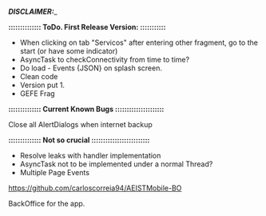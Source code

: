 
_____________________DISCLAIMER:______________________

**:::::::::::::: ToDo. First Release Version: :::::::::::**

* When clicking on tab "Servicos" after entering other fragment, go to the start (or have some indicator)
* AsyncTask to checkConnectivity from time to time?
* Do load - Events {JSON} on splash screen.
* Clean code
* Version put 1.
* GEFE Frag


**:::::::::::::: Current Known Bugs :::::::::::::::::::::**

Close all AlertDialogs when internet backup

**:::::::::::::: Not so crucial :::::::::::::::::::::::::**

* Resolve leaks with handler implementation
* AsyncTask not to be implemented under a normal Thread?
* Multiple Page Events

https://github.com/carloscorreia94/AEISTMobile-BO

BackOffice for the app.
